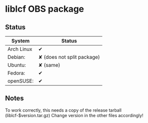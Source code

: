 
# liblcf OBS package

## Status

System     | Status
---------- | ------
Arch Linux | ✔
Debian:    | ✘ (does not split package)
Ubuntu:    | ✘ (same)
Fedora:    | ✔
openSUSE:  | ✔

## Notes

To work correctly, this needs a copy of the release tarball (liblcf-$version.tar.gz)
Change version in the other files accordingly!
